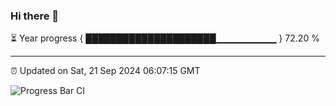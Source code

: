 ### Hi there 👋

⏳ Year progress { █████████████████████▁▁▁▁▁▁▁▁▁ } 72.20 %

---

⏰ Updated on Sat, 21 Sep 2024 06:07:15 GMT

![Progress Bar CI](https://github.com/EinsPommes/EinsPommes/blob/main/.github/workflows/main.yml)
